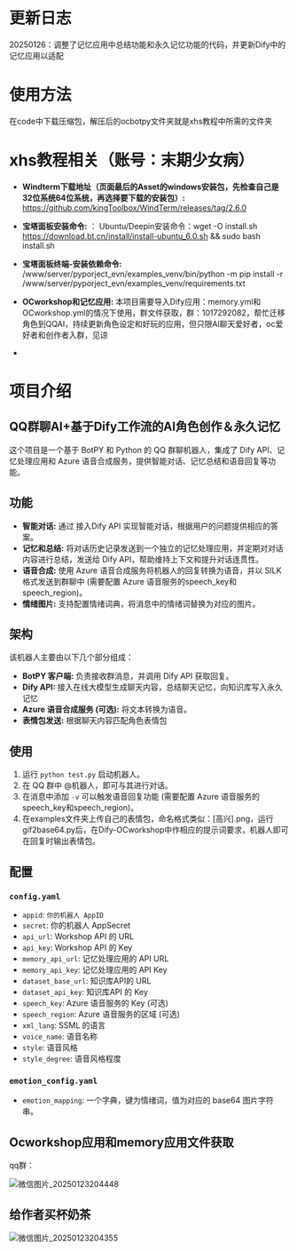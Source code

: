 # 更新日志
20250126：调整了记忆应用中总结功能和永久记忆功能的代码，并更新Dify中的记忆应用以适配
# 使用方法
在code中下载压缩包，解压后的ocbotpy文件夹就是xhs教程中所需的文件夹

# xhs教程相关（账号：末期少女病）
* **Windterm下载地址（页面最后的Asset的windows安装包，先检查自己是32位系统64位系统，再选择要下载的安装包）:** https://github.com/kingToolbox/WindTerm/releases/tag/2.6.0
* **宝塔面板安装命令:** ：
  Ubuntu/Deepin安装命令：wget -O install.sh https://download.bt.cn/install/install-ubuntu_6.0.sh && sudo bash install.sh
* **宝塔面板终端-安装依赖命令:** /www/server/pyporject_evn/examples_venv/bin/python -m pip install -r /www/server/pyporject_evn/examples_venv/requirements.txt
* **OCworkshop和记忆应用:** 本项目需要导入Dify应用：memory.yml和OCworkshop.yml的情况下使用，群文件获取，群：1017292082，帮忙迁移角色到QQAI，持续更新角色设定和好玩的应用，但只限AI聊天爱好者，oc爱好者和创作者入群，见谅

* 
# 项目介绍
## QQ群聊AI+基于Dify工作流的AI角色创作＆永久记忆

这个项目是一个基于 BotPY 和 Python 的 QQ 群聊机器人，集成了 Dify API、记忆处理应用和 Azure 语音合成服务，提供智能对话、记忆总结和语音回复等功能。

## 功能

* **智能对话:** 通过 接入Dify API 实现智能对话，根据用户的问题提供相应的答案。
* **记忆和总结:**  将对话历史记录发送到一个独立的记忆处理应用，并定期对对话内容进行总结，发送给 Dify API，帮助维持上下文和提升对话连贯性。
* **语音合成:**  使用 Azure 语音合成服务将机器人的回复转换为语音，并以 SILK 格式发送到群聊中 (需要配置 Azure 语音服务的speech_key和speech_region)。
* **情绪图片:** 支持配置情绪词典，将消息中的情绪词替换为对应的图片。

## 架构

该机器人主要由以下几个部分组成：

* **BotPY 客户端:** 负责接收群消息，并调用 Dify API 获取回复。
* **Dify API:** 接入在线大模型生成聊天内容，总结聊天记忆，向知识库写入永久记忆
* **Azure 语音合成服务 (可选):** 将文本转换为语音。
* **表情包发送:** 根据聊天内容匹配角色表情包

## 使用

1.  运行 `python test.py` 启动机器人。
2.  在 QQ 群中 @机器人，即可与其进行对话。
3.  在消息中添加 `-v` 可以触发语音回复功能 (需要配置 Azure 语音服务的speech_key和speech_region)。
4.  在examples文件夹上传自己的表情包，命名格式类似：[高兴].png，运行gif2base64.py后，在Dify-OCworkshop中作相应的提示词要求，机器人即可在回复时输出表情包。

## 配置

### `config.yaml`

*   `appid`: `你的机器人 AppID`
*   `secret`: 你的机器人 AppSecret
*   `api_url`: Workshop API 的 URL
*   `api_key`: Workshop API 的 Key
*   `memory_api_url`: 记忆处理应用的 API URL
*   `memory_api_key`: 记忆处理应用的 API Key
*   `dataset_base_url`: 知识库API的 URL
*   `dataset_api_key`: 知识库API 的 Key
*   `speech_key`: Azure 语音服务的 Key (可选)
*   `speech_region`: Azure 语音服务的区域 (可选)
*   `xml_lang`: SSML 的语言
*   `voice_name`:  语音名称
*   `style`:  语音风格
*   `style_degree`: 语音风格程度

### `emotion_config.yaml`

*   `emotion_mapping`:  一个字典，键为情绪词，值为对应的 base64 图片字符串。

## Ocworkshop应用和memory应用文件获取

qq群：

![微信图片_20250123204448](https://github.com/user-attachments/assets/24b3f43b-3fb3-4e3b-bdfa-c8aa800e58ee)

## 给作者买杯奶茶

![微信图片_20250123204355](https://github.com/user-attachments/assets/090ede99-669a-4ab4-9e60-5deaf4a95569)
